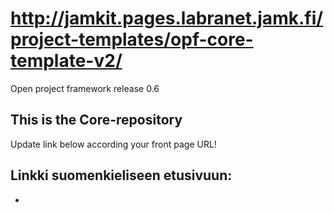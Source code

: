 # http://jamkit.pages.labranet.jamk.fi/project-templates/opf-core-template-v2/

Open project framework release 0.6 

## This is the Core-repository

Update link below according your front page URL!

## Linkki suomenkieliseen etusivuun:

* 
